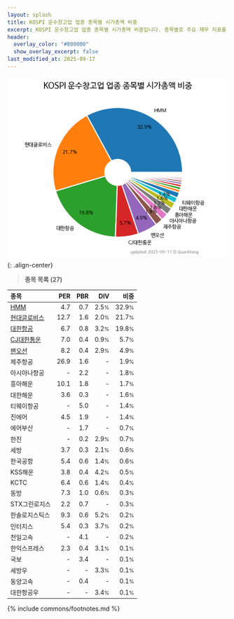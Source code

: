 ```yaml
---
layout: splash
title: KOSPI 운수창고업 업종 종목별 시가총액 비중
excerpt: KOSPI 운수창고업 업종 종목별 시가총액 비중입니다. 종목별로 주요 재무 지표를 함께 표시합니다.
header:
  overlay_color: "#800000"
  show_overlay_excerpt: false
last_modified_at: 2025-09-17
---
```



![KOSPI 운수창고업 업종 종목별 시가총액 비중](/stats/sector/images/kospi_업종_운수창고업_종목.png){: .align-center}


> **종목 목록 (27)**<a id="list"></a>

| **종목** | **PER** | **PBR** | **DIV** | **비중** |
| :------- | ------: | ------: | ------: | -------: |
| [HMM](/011200/) | 4.7 | 0.7 | 2.5<small>%</small> | 32.9<small>%</small> |
| [현대글로비스](/086280/) | 12.7 | 1.6 | 2.0<small>%</small> | 21.7<small>%</small> |
| [대한항공](/003490/) | 6.7 | 0.8 | 3.2<small>%</small> | 19.8<small>%</small> |
| [CJ대한통운](/000120/) | 7.0 | 0.4 | 0.9<small>%</small> | 5.7<small>%</small> |
| [팬오션](/028670/) | 8.2 | 0.4 | 2.9<small>%</small> | 4.9<small>%</small> |
| 제주항공 | 26.9 | 1.6 | - | 1.9<small>%</small> |
| 아시아나항공 | - | 2.2 | - | 1.8<small>%</small> |
| 흥아해운 | 10.1 | 1.8 | - | 1.7<small>%</small> |
| 대한해운 | 3.6 | 0.3 | - | 1.6<small>%</small> |
| 티웨이항공 | - | 5.0 | - | 1.4<small>%</small> |
| 진에어 | 4.5 | 1.9 | - | 1.4<small>%</small> |
| 에어부산 | - | 1.7 | - | 0.7<small>%</small> |
| 한진 | - | 0.2 | 2.9<small>%</small> | 0.7<small>%</small> |
| 세방 | 3.7 | 0.3 | 2.1<small>%</small> | 0.6<small>%</small> |
| 한국공항 | 5.4 | 0.6 | 1.4<small>%</small> | 0.6<small>%</small> |
| KSS해운 | 3.8 | 0.4 | 4.2<small>%</small> | 0.5<small>%</small> |
| KCTC | 6.4 | 0.6 | 1.4<small>%</small> | 0.4<small>%</small> |
| 동방 | 7.3 | 1.0 | 0.6<small>%</small> | 0.3<small>%</small> |
| STX그린로지스 | 2.2 | 0.7 | - | 0.3<small>%</small> |
| 한솔로지스틱스 | 9.3 | 0.6 | 5.2<small>%</small> | 0.2<small>%</small> |
| 인터지스 | 5.4 | 0.3 | 3.7<small>%</small> | 0.2<small>%</small> |
| 천일고속 | - | 4.1 | - | 0.2<small>%</small> |
| 한익스프레스 | 2.3 | 0.4 | 3.1<small>%</small> | 0.1<small>%</small> |
| 국보 | - | 3.4 | - | 0.1<small>%</small> |
| 세방우 | - | - | 3.3<small>%</small> | 0.1<small>%</small> |
| 동양고속 | - | 0.4 | - | 0.1<small>%</small> |
| 대한항공우 | - | - | 3.4<small>%</small> | 0.1<small>%</small> |

{% include commons/footnotes.md %}